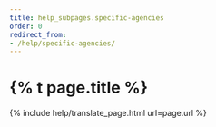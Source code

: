 ```yaml
---
title: help_subpages.specific-agencies
order: 0
redirect_from:
- /help/specific-agencies/
---
```

# {% t page.title %}

{% include help/translate_page.html url=page.url %}
